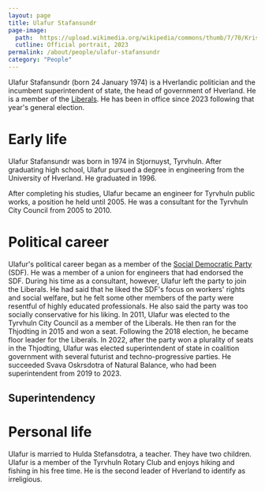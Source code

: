 ```yaml
---
layout: page
title: Ulafur Stafansundr
page-image: 
  path:  https://upload.wikimedia.org/wikipedia/commons/thumb/7/70/Kristjan_thor_Juliusson_%28Sj.%29_Island.jpg/802px-Kristjan_thor_Juliusson_%28Sj.%29_Island.jpg?20130307011918
  cutline: Official portrait, 2023
permalink: /about/people/ulafur-stafansundr
category: "People"
---
```


Ulafur Stafansundr (born 24 January 1974) is a Hverlandic politician and the incumbent superintendent of state, the head of government of Hverland. He is a member of the <a href="{{ '/about/party/fm' | relative_url }}">Liberals</a>. He has been in office since 2023 following that year's general election. 

# Early life
Ulafur Stafansundr was born in 1974 in Stjornuyst, Tyrvhuln. After graduating high school, Ulafur pursued a degree in engineering from the University of Hverland. He graduated in 1996.

After completing his studies, Ulafur became an engineer for Tyrvhuln public works, a position he held until 2005. He was a consultant for the Tyrvhuln City Council from 2005 to 2010. 

# Political career
Ulafur's political career began as a member of the <a href="{{ '/about/party/sdf' | relative_url }}">Social Democratic Party</a> (SDF). He was a member of a union for engineers that had endorsed the SDF. During his time as a consultant, however, Ulafur left the party to join the Liberals. He had said that he liked the SDF's focus on workers' rights and social welfare, but he felt some other members of the party were resentful of highly educated professionals. He also said the party was too socially conservative for his liking. In 2011, Ulafur was elected to the Tyrvhuln City Council as a member of the Liberals. He then ran for the Thjodting in 2015 and won a seat. Following the 2018 election, he became floor leader for the Liberals. In 2022, after the party won a plurality of seats in the Thjodting, Ulafur was elected superintendent of state in coalition government with several futurist and techno-progressive parties. He succeeded Svava Oskrsdotra of Natural Balance, who had been superintendent from 2019 to 2023.

## Superintendency

# Personal life
Ulafur is married to Hulda Stefansdotra, a teacher. They have two children. Ulafur is a member of the Tyrvhuln Rotary Club and enjoys hiking and fishing in his free time. He is the second leader of Hverland to identify as irreligious.





